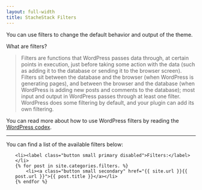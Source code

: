 ```yaml
---
layout: full-width
title: StacheStack Filters
---
```


You can use filters to change the default behavior and output of the theme.

What are filters?
<blockquote>Filters are functions that WordPress passes data through, at certain points in execution, just before taking some action with the data (such as adding it to the database or sending it to the browser screen). Filters sit between the database and the browser (when WordPress is generating pages), and between the browser and the database (when WordPress is adding new posts and comments to the database); most input and output in WordPress passes through at least one filter. WordPress does some filtering by default, and your plugin can add its own filtering.</blockquote>

You can read more about how to use WordPress filters by reading the [WordPress codex](http://codex.wordpress.org/Plugin_API#Filters).

<hr>

You can find a list of the available filters below:

<ul class="inline-list">

	<li><label class="button small primary disabled">Filters:</label></li>
	{% for post in site.categories.filters. %}
		<li><a class="button small secondary" href="{{ site.url }}{{ post.url }}">{{ post.title }}</a></li>
	{% endfor %}

</ul>

